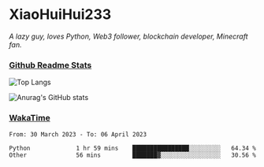 # XiaoHuiHui233

*A lazy guy, loves Python, Web3 follower, blockchain developer, Minecraft fan.*

### [Github Readme Stats](https://github.com/anuraghazra/github-readme-stats)

![Top Langs](https://github-readme-stats.vercel.app/api/top-langs/?username=XiaoHuiHui233&layout=compact&theme=github_dark)

![Anurag's GitHub stats](https://github-readme-stats.vercel.app/api?username=XiaoHuiHui233&show_icons=true&theme=github_dark)

### [WakaTime](https://wakatime.com)

<!--START_SECTION:waka-->

```text
From: 30 March 2023 - To: 06 April 2023

Python             1 hr 59 mins    ████████████████░░░░░░░░░   64.34 %
Other              56 mins         ███████▓░░░░░░░░░░░░░░░░░   30.56 %
```

<!--END_SECTION:waka-->

